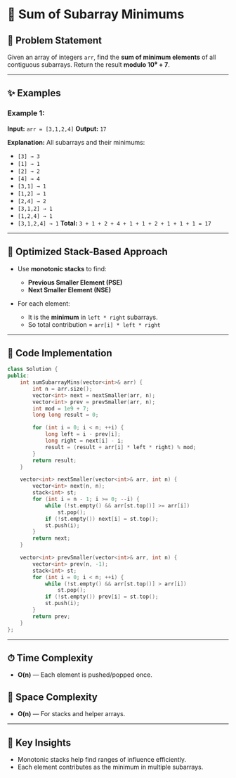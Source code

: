 
# 🔢 Sum of Subarray Minimums

## 📝 Problem Statement

Given an array of integers `arr`, find the **sum of minimum elements** of all contiguous subarrays.
Return the result **modulo 10⁹ + 7**.

---

## ✨ Examples

### Example 1:

**Input:**
`arr = [3,1,2,4]`
**Output:**
`17`

**Explanation:**
All subarrays and their minimums:

* `[3] → 3`
* `[1] → 1`
* `[2] → 2`
* `[4] → 4`
* `[3,1] → 1`
* `[1,2] → 1`
* `[2,4] → 2`
* `[3,1,2] → 1`
* `[1,2,4] → 1`
* `[3,1,2,4] → 1`
  **Total:** `3 + 1 + 2 + 4 + 1 + 1 + 2 + 1 + 1 + 1 = 17`

---

## 🚀 Optimized Stack-Based Approach

* Use **monotonic stacks** to find:

  * **Previous Smaller Element (PSE)**
  * **Next Smaller Element (NSE)**
* For each element:

  * It is the **minimum** in `left * right` subarrays.
  * So total contribution = `arr[i] * left * right`

---

## 🔢 Code Implementation

```cpp
class Solution {
public:
    int sumSubarrayMins(vector<int>& arr) {
        int n = arr.size();
        vector<int> next = nextSmaller(arr, n);
        vector<int> prev = prevSmaller(arr, n);
        int mod = 1e9 + 7;
        long long result = 0;

        for (int i = 0; i < n; ++i) {
            long left = i - prev[i];
            long right = next[i] - i;
            result = (result + arr[i] * left * right) % mod;
        }
        return result;
    }

    vector<int> nextSmaller(vector<int>& arr, int n) {
        vector<int> next(n, n);
        stack<int> st;
        for (int i = n - 1; i >= 0; --i) {
            while (!st.empty() && arr[st.top()] >= arr[i])
                st.pop();
            if (!st.empty()) next[i] = st.top();
            st.push(i);
        }
        return next;
    }

    vector<int> prevSmaller(vector<int>& arr, int n) {
        vector<int> prev(n, -1);
        stack<int> st;
        for (int i = 0; i < n; ++i) {
            while (!st.empty() && arr[st.top()] > arr[i])
                st.pop();
            if (!st.empty()) prev[i] = st.top();
            st.push(i);
        }
        return prev;
    }
};
```

---

## ⏱ Time Complexity

* **O(n)** — Each element is pushed/popped once.

## 💾 Space Complexity

* **O(n)** — For stacks and helper arrays.

---

## 🌟 Key Insights

* Monotonic stacks help find ranges of influence efficiently.
* Each element contributes as the minimum in multiple subarrays.
